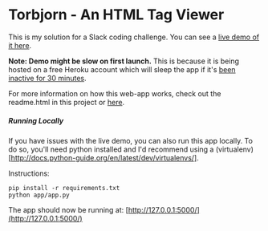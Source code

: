 # Torbjorn - An HTML Tag Viewer
This is my solution for a Slack coding challenge.  You can see a [live demo of it here](https://torbjorn.herokuapp.com/).


**Note: Demo might be slow on first launch.**  This is because it is being hosted on a free Heroku account which will sleep the app if it's [been inactive for 30 minutes](https://devcenter.heroku.com/articles/free-dyno-hours).

For more information on how this web-app works, check out the readme.html in this project or [here](https://torbjorn.herokuapp.com/about/).

##### Running Locally
If you have issues with the live demo, you can also run this app locally.  To do so, you'll need python installed and I'd recommend using a (virtualenv)[http://docs.python-guide.org/en/latest/dev/virtualenvs/].

Instructions:
```
pip install -r requirements.txt
python app/app.py
```

The app should now be running at: [http://127.0.0.1:5000/](http://127.0.0.1:5000/)